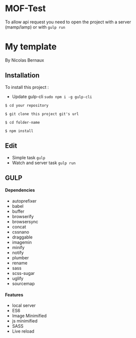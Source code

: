 # MOF-Test 

To allow api request you need to open the project with a server (mamp/lamp) or with `gulp run`


# My template
By Nicolas Bernaux

##   Installation

To install this project :

- Update gulp-cli `sudo npm i -g gulp-cli`

`$ cd your repository`

`$ git clone this project git's url`

`$ cd folder-name`

`$ npm install`

## Edit
- Simple task `gulp`
- Watch and server task `gulp run`

##  GULP

#### Dependencies

- autoprefixer
- babel
- buffer
- browserify
- browsersync
- concat
- cssnano
- draggable
- imagemin
- minify
- notify
- plumber
- rename
- sass
- scss-sugar
- uglify
- sourcemap

#### Features

- local server
- ES6
- Image Minimified
- js minimified
- SASS
- Live reload
